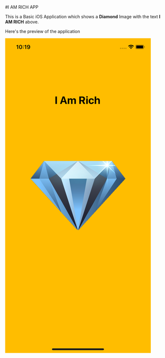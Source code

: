 #I AM RICH APP

This is a Basic iOS Application which shows a **Diamond** Image with the text **I AM RICH** above.

Here's the preview of the application

![I Am Rich](image/iamrich.png)
